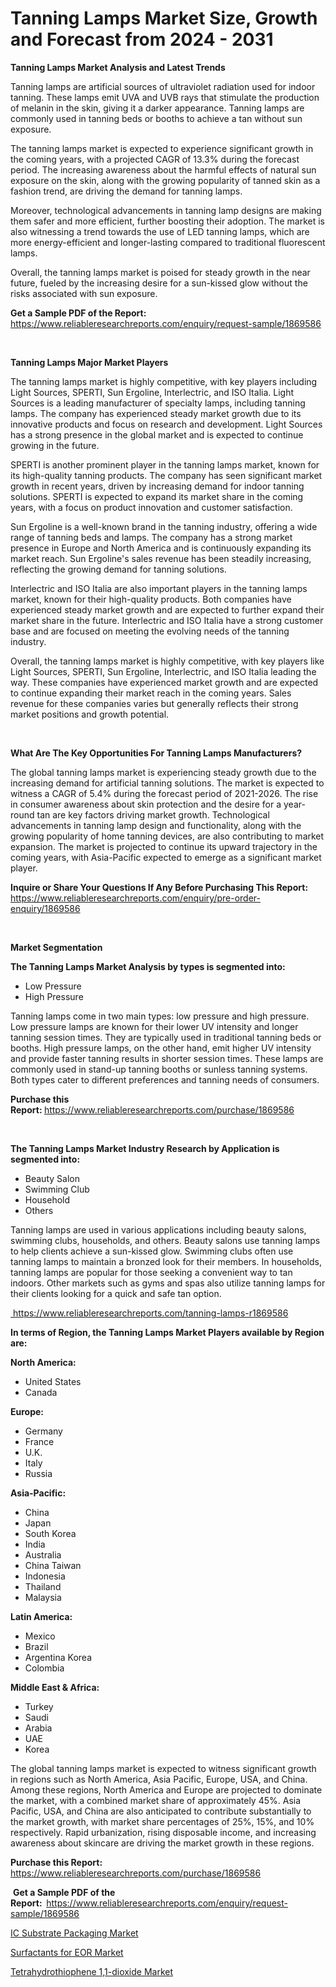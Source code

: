 <p><h1>Tanning Lamps Market Size, Growth and Forecast from 2024 - 2031</h1></p><p><strong>Tanning Lamps Market Analysis and Latest Trends</strong></p>
<p><p>Tanning lamps are artificial sources of ultraviolet radiation used for indoor tanning. These lamps emit UVA and UVB rays that stimulate the production of melanin in the skin, giving it a darker appearance. Tanning lamps are commonly used in tanning beds or booths to achieve a tan without sun exposure.</p><p>The tanning lamps market is expected to experience significant growth in the coming years, with a projected CAGR of 13.3% during the forecast period. The increasing awareness about the harmful effects of natural sun exposure on the skin, along with the growing popularity of tanned skin as a fashion trend, are driving the demand for tanning lamps.</p><p>Moreover, technological advancements in tanning lamp designs are making them safer and more efficient, further boosting their adoption. The market is also witnessing a trend towards the use of LED tanning lamps, which are more energy-efficient and longer-lasting compared to traditional fluorescent lamps.</p><p>Overall, the tanning lamps market is poised for steady growth in the near future, fueled by the increasing desire for a sun-kissed glow without the risks associated with sun exposure.</p></p>
<p><strong>Get a Sample PDF of the Report:&nbsp;</strong> <a href="https://www.reliableresearchreports.com/enquiry/request-sample/1869586">https://www.reliableresearchreports.com/enquiry/request-sample/1869586</a></p>
<p>&nbsp;</p>
<p><strong>Tanning Lamps Major Market Players</strong></p>
<p><p>The tanning lamps market is highly competitive, with key players including Light Sources, SPERTI, Sun Ergoline, Interlectric, and ISO Italia. Light Sources is a leading manufacturer of specialty lamps, including tanning lamps. The company has experienced steady market growth due to its innovative products and focus on research and development. Light Sources has a strong presence in the global market and is expected to continue growing in the future.</p><p>SPERTI is another prominent player in the tanning lamps market, known for its high-quality tanning products. The company has seen significant market growth in recent years, driven by increasing demand for indoor tanning solutions. SPERTI is expected to expand its market share in the coming years, with a focus on product innovation and customer satisfaction.</p><p>Sun Ergoline is a well-known brand in the tanning industry, offering a wide range of tanning beds and lamps. The company has a strong market presence in Europe and North America and is continuously expanding its market reach. Sun Ergoline's sales revenue has been steadily increasing, reflecting the growing demand for tanning solutions.</p><p>Interlectric and ISO Italia are also important players in the tanning lamps market, known for their high-quality products. Both companies have experienced steady market growth and are expected to further expand their market share in the future. Interlectric and ISO Italia have a strong customer base and are focused on meeting the evolving needs of the tanning industry.</p><p>Overall, the tanning lamps market is highly competitive, with key players like Light Sources, SPERTI, Sun Ergoline, Interlectric, and ISO Italia leading the way. These companies have experienced market growth and are expected to continue expanding their market reach in the coming years. Sales revenue for these companies varies but generally reflects their strong market positions and growth potential.</p></p>
<p>&nbsp;</p>
<p><strong>What Are The Key Opportunities For Tanning Lamps Manufacturers?</strong></p>
<p><p>The global tanning lamps market is experiencing steady growth due to the increasing demand for artificial tanning solutions. The market is expected to witness a CAGR of 5.4% during the forecast period of 2021-2026. The rise in consumer awareness about skin protection and the desire for a year-round tan are key factors driving market growth. Technological advancements in tanning lamp design and functionality, along with the growing popularity of home tanning devices, are also contributing to market expansion. The market is projected to continue its upward trajectory in the coming years, with Asia-Pacific expected to emerge as a significant market player.</p></p>
<p><strong>Inquire or Share Your Questions If Any Before Purchasing This Report:</strong> <a href="https://www.reliableresearchreports.com/enquiry/pre-order-enquiry/1869586">https://www.reliableresearchreports.com/enquiry/pre-order-enquiry/1869586</a></p>
<p>&nbsp;</p>
<p><strong>Market Segmentation</strong></p>
<p><strong>The Tanning Lamps Market Analysis by types is segmented into:</strong></p>
<p><ul><li>Low Pressure</li><li>High Pressure</li></ul></p>
<p><p>Tanning lamps come in two main types: low pressure and high pressure. Low pressure lamps are known for their lower UV intensity and longer tanning session times. They are typically used in traditional tanning beds or booths. High pressure lamps, on the other hand, emit higher UV intensity and provide faster tanning results in shorter session times. These lamps are commonly used in stand-up tanning booths or sunless tanning systems. Both types cater to different preferences and tanning needs of consumers.</p></p>
<p><strong>Purchase this Report:&nbsp;</strong><a href="https://www.reliableresearchreports.com/purchase/1869586">https://www.reliableresearchreports.com/purchase/1869586</a></p>
<p>&nbsp;</p>
<p><strong>The Tanning Lamps Market Industry Research by Application is segmented into:</strong></p>
<p><ul><li>Beauty Salon</li><li>Swimming Club</li><li>Household</li><li>Others</li></ul></p>
<p><p>Tanning lamps are used in various applications including beauty salons, swimming clubs, households, and others. Beauty salons use tanning lamps to help clients achieve a sun-kissed glow. Swimming clubs often use tanning lamps to maintain a bronzed look for their members. In households, tanning lamps are popular for those seeking a convenient way to tan indoors. Other markets such as gyms and spas also utilize tanning lamps for their clients looking for a quick and safe tan option.</p></p>
<p><a href="https://www.reliableresearchreports.com/tanning-lamps-r1869586">&nbsp;https://www.reliableresearchreports.com/tanning-lamps-r1869586</a></p>
<p><strong>In terms of Region, the Tanning Lamps Market Players available by Region are:</strong></p>
<p>
    <p> <strong> North America: </strong>
        <ul>
            <li>United States</li>
            <li>Canada</li>
        </ul>
        </p> 
    <p> <strong> Europe: </strong>
        <ul>
            <li>Germany</li>
            <li>France</li>
            <li>U.K.</li>
            <li>Italy</li>
            <li>Russia</li>
        </ul>
        </p> 
    <p> <strong> Asia-Pacific: </strong>
        <ul>
            <li>China</li>
            <li>Japan</li>
            <li>South Korea</li>
            <li>India</li>
            <li>Australia</li>
            <li>China Taiwan</li>
            <li>Indonesia</li>
            <li>Thailand</li>
            <li>Malaysia</li>
        </ul>
        </p> 
    <p> <strong> Latin America: </strong>
        <ul>
            <li>Mexico</li>
            <li>Brazil</li>
            <li>Argentina Korea</li>
            <li>Colombia</li>
        </ul>
        </p> 
    <p> <strong> Middle East & Africa: </strong>
        <ul>
            <li>Turkey</li>
            <li>Saudi</li>
            <li>Arabia</li>
            <li>UAE</li>
            <li>Korea</li>
        </ul>
    </p>
    </p>
<p><p>The global tanning lamps market is expected to witness significant growth in regions such as North America, Asia Pacific, Europe, USA, and China. Among these regions, North America and Europe are projected to dominate the market, with a combined market share of approximately 45%. Asia Pacific, USA, and China are also anticipated to contribute substantially to the market growth, with market share percentages of 25%, 15%, and 10% respectively. Rapid urbanization, rising disposable income, and increasing awareness about skincare are driving the market growth in these regions.</p></p>
<p><strong>Purchase this Report: </strong><a href="https://www.reliableresearchreports.com/purchase/1869586">https://www.reliableresearchreports.com/purchase/1869586</a></p>
<p>&nbsp;<strong>Get a Sample PDF of the Report:&nbsp;&nbsp;</strong><a href="https://www.reliableresearchreports.com/enquiry/request-sample/1869586">https://www.reliableresearchreports.com/enquiry/request-sample/1869586</a></p>
<p><strong></strong></p>
<p><p><a href="https://www.linkedin.com/pulse/decoding-ic-substrate-packaging-market-deep-dive-latest-trends-tqtge?trackingId=EdedxOeONKAekU9QO4M8yQ%3D%3D">IC Substrate Packaging Market</a></p><p><a href="https://www.linkedin.com/pulse/surfactants-eor-market-size-growth-forecast-from-2024-2031-j3the?trackingId=OrLLgLvPtDSHmgEAQXp3Xg%3D%3D">Surfactants for EOR Market</a></p><p><a href="https://www.linkedin.com/pulse/tetrahydrothiophene-11-dioxide-market-research-report-provides-tj3te?trackingId=lLS8S4MeV5mx27czQiVmdw%3D%3D">Tetrahydrothiophene 1,1-dioxide Market</a></p></p>